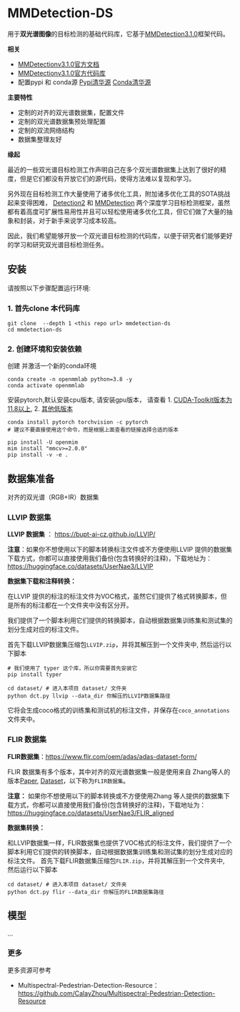 # MMDetection-DS

用于**双光谱图像**的目标检测的基础代码库，它基于[MMDetection3.1.0](README-en.md)框架代码。 

**相关**

- [MMDetectionv3.1.0官方文档](https://mmdetection.readthedocs.io/zh-cn/v3.1.0/)
- [MMDetectionv3.1.0官方代码库](https://github.com/open-mmlab/mmdetection/tree/v3.1.0)
- 配置pypi 和 conda源 [Pypi清华源](https://mirrors.tuna.tsinghua.edu.cn/help/pypi/) [Conda清华源](https://mirrors.tuna.tsinghua.edu.cn/help/anaconda/) 

**主要特性**

- 定制的对齐的双光谱数据集，配置文件
- 定制的双光谱数据集预处理配置
- 定制的双流网络结构
- 数据集整理友好

**缘起**

最近的一些双光谱目标检测工作声明自己在多个双光谱数据集上达到了很好的精度，但是它们都没有开放它们的源代码，使得方法难以复现和学习。

另外现在目标检测工作大量使用了诸多优化工具，附加诸多优化工具的SOTA挑战起来变得困难， [Detection2](https://github.com/facebookresearch/detectron2) 和 [MMDetection](https://github.com/open-mmlab/mmdetection) 两个深度学习目标检测框架，虽然都有着高度可扩展性易用性并且可以轻松使用诸多优化工具，但它们做了大量的抽象和封装，对于新手来说学习成本较高。

因此，我们希望能够开放一个双光谱目标检测的代码库，以便于研究者们能够更好的学习和研究双光谱目标检测任务。

## 安装

请按照以下步骤配置运行环境:

### 1. 首先clone 本代码库

```shell
git clone  --depth 1 <this repo url> mmdetection-ds
cd mmdetection-ds
```
### 2. 创建环境和安装依赖 

创建 并激活一个新的conda环境
```shell
conda create -n openmmlab python=3.8 -y
conda activate openmmlab
```
安装pytorch,默认安装cpu版本, 请安装gpu版本，
请查看 1. [CUDA-Toolkit版本为11.8以上](https://pytorch.org/get-started/locally/), 2. [其他低版本](https://pytorch.org/get-started/previous-versions/)

```shell
conda install pytorch torchvision -c pytorch  
# 建议不要直接使用这个命令，而是根据上面查看的链接选择合适的版本
```

```shell
pip install -U openmim
mim install "mmcv>=2.0.0"
pip install -v -e .
```



## 数据集准备

对齐的双光谱（RGB+IR）数据集

### LLVIP 数据集

**LLVIP 数据集** ： https://bupt-ai-cz.github.io/LLVIP/


**注意**：如果你不想使用以下的脚本转换标注文件或不方便使用LLVIP 提供的数据集下载方式，你都可以直接使用我们备份(包含转换好的注释)，下载地址为：https://huggingface.co/datasets/UserNae3/LLVIP

**数据集下载和注释转换：**

在LLVIP 提供的标注的标注文件为VOC格式，虽然它们提供了格式转换脚本，但是所有的标注都在一个文件夹中没有区分开。

我们提供了一个脚本利用它们提供的转换脚本，自动根据数据集训练集和测试集的划分生成对应的标注文件。

首先下载LLVIP数据集压缩包`LLVIP.zip`，并将其解压到一个文件夹中, 然后运行以下脚本

```shell
# 我们使用了 typer 这个库，所以你需要首先安装它
pip install typer

cd dataset/ # 进入本项目 dataset/ 文件夹
python dct.py llvip --data_dir 你解压的LLVIP数据集路径
```
它将会生成coco格式的训练集和测试机的标注文件，并保存在`coco_annotations`文件夹中。

### FLIR 数据集

**FLIR数据集**：https://www.flir.com/oem/adas/adas-dataset-form/

FLIR 数据集有多个版本，其中对齐的双光谱数据集一般是使用来自 Zhang等人的版本[Paper](https://arxiv.org/abs/2009.12664), [Dataset](https://drive.google.com/file/d/1xHDMGl6HJZwtarNWkEV3T4O9X4ZQYz2Y/view)，以下称为`FLIR数据集`。

**注意：** 如果你不想使用以下的脚本转换或不方便使用Zhang 等人提供的数据集下载方式，你都可以直接使用我们备份(包含转换好的注释)，下载地址为：https://huggingface.co/datasets/UserNae3/FLIR_aligned

**数据集转换：**

和LLVIP数据集一样，FLIR数据集也提供了VOC格式的标注文件，我们提供了一个脚本利用它们提供的转换脚本，自动根据数据集训练集和测试集的划分生成对应的标注文件。
首先下载FLIR数据集压缩包`FLIR.zip`，并将其解压到一个文件夹中, 然后运行以下脚本

```shell
cd dataset/ # 进入本项目 dataset/ 文件夹
python dct.py flir --data_dir 你解压的FLIR数据集路径
```

## 模型


...

### 更多

更多资源可参考
- Multispectral-Pedestrian-Detection-Resource：https://github.com/CalayZhou/Multispectral-Pedestrian-Detection-Resource